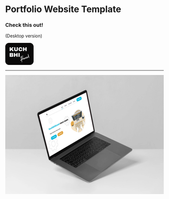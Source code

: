 # Portfolio Website Template



### Check this out!
(Desktop version)

<a href="https://kuchbhi-kunal.github.io/PortfolioWebsite/"><img src="Logo2.png">
___
![Landing Page](images/Landing.jpg)
